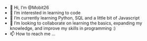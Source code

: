 - 👋 Hi, I’m @Mobit26
- 👀 I’m interested in learning to code 
- 🌱 I’m currently learning Python, SQL and a little bit of Javascript 
- 💞️ I’m looking to collaborate on learning the basics, expanding my knowledge, and improve my skills in programming :) 
- 📫 How to reach me ...

<!---
Mobit26/Mobit26 is a ✨ special ✨ repository because its `README.md` (this file) appears on your GitHub profile.
You can click the Preview link to take a look at your changes.
--->
